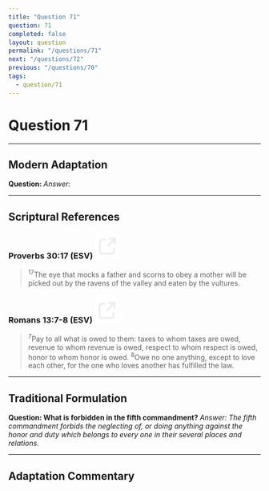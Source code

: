 ```yaml
---
title: "Question 71"
question: 71
completed: false
layout: question
permalink: "/questions/71"
next: "/questions/72"
previous: "/questions/70"
tags:
  - question/71
---
```

# Question 71
---
## Modern Adaptation
<strong>
    Question:
</strong>

<em>
    Answer:
</em>

---
## Scriptural References
### Proverbs 30:17 (ESV) <a href="https://biblegateway.com/passage/?search=Proverbs+30%3A17&version=ESV"><img src="/assets/svg/link.svg"/></a>
> <sup>17</sup>The eye that mocks a father and scorns to obey a mother will be picked out by the ravens of the valley and eaten by the vultures.

### Romans 13:7-8 (ESV) <a href="https://biblegateway.com/passage/?search=Romans+13%3A7-8&version=ESV"><img src="/assets/svg/link.svg"/></a>
> <sup>7</sup>Pay to all what is owed to them: taxes to whom taxes are owed, revenue to whom revenue is owed, respect to whom respect is owed, honor to whom honor is owed.
> <sup>8</sup>Owe no one anything, except to love each other, for the one who loves another has fulfilled the law.

---
## Traditional Formulation
<strong>
    Question: What is forbidden in the fifth commandment?
</strong>

<em>
    Answer: The fifth commandment forbids the neglecting of, or doing anything against the honor and duty which belongs to every one in their several places and relations.
</em>

---
## Adaptation Commentary
